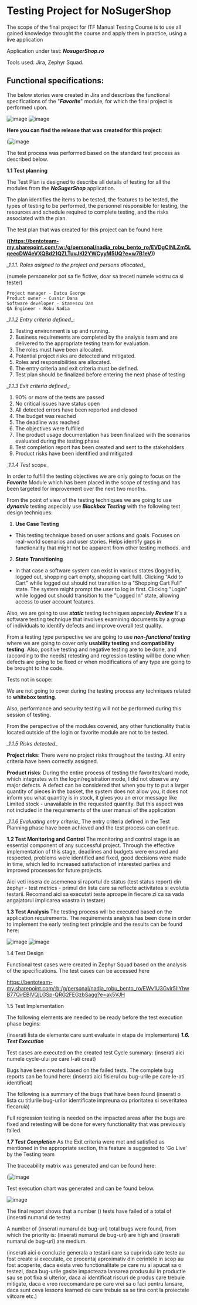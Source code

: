 # Testing Project for **NoSugerShop**

The scope of the final project for ITF Manual Testing Course is to use all gained knowledge throught the course and apply them in practice, using a live application

Application under test: ***NosugerShop.ro***

Tools used: Jira, Zephyr Squad.
## Functional specifications:

The below stories were created in Jira and describes the functional specifications of the "**_Favorite_**" module, for which the final project is performed upon.

![image](https://github.com/Nadia22ST3/Testare_Manuala/assets/172371046/c7347f6c-bd50-4571-95c4-5318e2892f4d)
![image](https://github.com/Nadia22ST3/Testare_Manuala/assets/172371046/7dab7167-57c9-41e8-954c-81f429f8b3b6)


**Here you can find the release that was created for this project**:


(![image](https://github.com/Nadia22ST3/Testare_Manuala/assets/172371046/067c1749-1b0f-4449-9c12-b90ae4e96c72)


The test process was performed based on the standard test process as described below.

**1.1 Test planning**

The Test Plan is designed to describe all details of testing for all the modules from the ***NoSugerShop*** application.

The plan identifies the items to be tested, the features to be tested, the types of testing to be performed, the personnel responsible for testing, the resources and schedule required to complete testing, and the risks associated with the plan. 

The test plan that was created for this project can be found here 

 **((https://bentoteam-my.sharepoint.com/:w:/g/personal/nadia_robu_bento_ro/EVDgClNLZm5LqeecDW4eVXQBd21QZLTuvJKl2YWCyyM5UQ?e=w7B1eV))**

*_1.1.1. Roles asigned to the project and persons allocated*_

(numele persoanelor pot sa fie fictive, doar sa treceti numele vostru ca si tester)

    Project manager - Datcu George
    Product owner - Cusnir Dana
    Software developer - Stanescu Dan 
    QA Engineer - Robu Nadia

*_1.1.2 Entry criteria defined*_:

1. Testing environment is up and running.
2. Business requirements are completed by the analysis team and are delivered to the appropriate testing team for evaluation.
3. The roles must have been allocated.
4. Potential project risks are detected and mitigated.
5. Roles and responsibilities are allocated.
6. The entry criteria and exit criteria must be defined.
7. Test plan should be finalized before entering the next phase of testing

*_1.1.3 Exit criteria defined*_:

1. 90%  or more of the tests are passed
2. No critical issues have status open
3. All detected errors have been reported and closed
4. The budget was reached
5. The deadline was reached
6. The objectives were fulfilled
7. The product usage documentation has been finalized with the scenarios evaluated during the testing phase
8. Test completion report has been created and sent to the stakeholders
9. Product risks have been identified and mitigated

*_1.1.4 Test scope*_

In order to fulfill the testing objectives we are only going to focus on the ***Favorite*** Module which has been placed in the scope of testing and has been targeted for improvement over the next two months.

From the point of view of the testing techniques we are going to use ***dynamic*** testing aspecialy use ***Blackbox Testing*** with the following test design techniques:
1. **Use Case Testing**
- This testing technique based on user actions and goals. Focuses on real-world scenarios and user stories. Helps identify gaps in functionality that might not be apparent from other testing methods.
    and
2. **State Transitioning**
   
- In that case a software system can exist in various states (logged in, logged out, shopping cart empty, shopping cart full). Clicking "Add to Cart" while logged out should not transition to a "Shopping Cart Full" state. The system might prompt the user to log in first. Clicking "Login" while logged out should transition to the "Logged In" state, allowing access to user account features.

Also, we are going to use ***static*** testing techniques aspecialy ***Review***
It`s a software testing technique that involves examining documents by a group of individuals to identify defects and improve overall test quality.

From a testing type perspective we are going to use ***non-functional testing*** where we are going to cover only **usability testing** and **compatibility testing**. Also, positive testing and negative testing are to be done, and (according to the needs) retesting and regression testing will be done when defects are going to be fixed or when modifications of any type are going to be brought to the code.

Tests not in scope:

We are not going to cover during the testing process any techniques related to **whitebox testing**.

Also, performance and security testing will not be performed during this session of testing.

From the perspective of the modules covered, any other functionality that is located outside of the login or favorite module are not to be tested.

*_1.1.5 Risks detected*_

**Project risks**: There were no project risks throughout the testing. All entry criteria have been correctly assigned.

**Product risks**: During the entire process of testing the favorites/card mode, which integrates with the login/registration mode, I did not observe any major defects. A defect can be considered that when you try to put a larger quantity of pieces in the basket, the system does not allow you, it does not inform you what quantity is in stock, it gives you an error message like Limited stock - unavailable in the requested quantity. But this aspect was not included in the requirements of the user manual of the application

*_1.1.6 Evaluating entry criteria*_
The entry criteria defined in the Test Planning phase have been achieved and the test process can continue.

**1.2 Test Monitoring and Control**
The monitoring and control stage is an essential component of any successful project. Through the effective implementation of this stage, deadlines and budgets were ensured and respected, problems were identified and fixed, good decisions were made in time, which led to increased satisfaction of interested parties and improved processes for future projects.

Aici veti insera de asemenea si raportul de status (test status report) din zephyr - test metrics - primul din lista care sa reflecte activitatea si evolutia testarii. Recomand aici sa executati teste aproape in fiecare zi ca sa vada angajatorul implicarea voastra in testare)

 
**1.3 Test Analysis**
The testing process will be executed based on the application requirements.
The requirements analysis has been done in order to implement the early testing test principle and the results can be found here:

![image](https://github.com/Nadia22ST3/Testare_Manuala/assets/172371046/3b641302-4c64-4232-a6fd-2499d692e5e7)
![image](https://github.com/Nadia22ST3/Testare_Manuala/assets/172371046/36ab2b9f-2d1b-48b0-8651-9cbddf8eb8ed)

1.4 Test Design

Functional test cases were created in Zephyr Squad based on the analysis of the specifications. The test cases can be accessed here  

https://bentoteam-my.sharepoint.com/:b:/g/personal/nadia_robu_bento_ro/EWv1U3Gvlr5IlYhwB77QirEBlVQjLGSp-QRG2FEGzbSagg?e=ak5VJH

1.5 Test Implementation

The following elements are needed to be ready before the test execution phase begins:

(inserati lista de elemente care sunt evaluate in etapa de implementare)
***1.6. Test Execution***

Test cases are executed on the created test Cycle summary: (inserati aici numele cycle-ului pe care l-ati creat)

Bugs have been created based on the failed tests. The complete bug reports can be found here: (inserati aici fisierul cu bug-urile pe care le-ati identificat)

The following is a summary of the bugs that have been found (inserati o lista cu titlurile bug-urilor identificate impreuna cu prioritatea si severitatea fiecaruia)

Full regression testing is needed on the impacted areas after the bugs are fixed and retesting will be done for every functionality that was previously failed.

***1.7 Test Completion***
As the Exit criteria were met and satisfied as mentioned in the appropriate section, this feature is suggested to ‘Go Live’ by the Testing team

The traceability matrix was generated and can be found here: 

(![image](https://github.com/Nadia22ST3/Testare_Manuala/assets/172371046/d6dcf7c3-7c92-4c4f-b3d7-016bce77e41c)

Test execution chart was generated and can be found below.

![image](https://github.com/Nadia22ST3/Testare_Manuala/assets/172371046/10249d30-7071-4dfb-897e-f022be1663ed)


The final report shows that a number () tests have failed of a total of (inserati numarul de teste)

A number of (inserati numarul de bug-uri) total bugs were found, from which the priority is: (inserati numarul de bug-uri) are high and (inserati numarul de bug-uri) are medium.

(inserati aici o concluzie generala a testarii care sa cuprinda cate teste au fost create si executate, ce procentaj aproximativ din cerintele in scop au fost acoperite, daca exista vreo functionalitate pe care nu ai apucat sa o testezi, daca bug-urile gasite impacteaza lansarea produsului in productie sau se pot fixa si ulterior, daca ai identificat riscuri de produs care trebuie mitigate, daca e vreo reecomandare pe care vrei sa o faci pentru lansare, daca sunt ceva lessons learned de care trebuie sa se tina cont la proiectele viitoare etc.)
